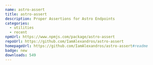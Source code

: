 ```yaml
---
name: astro-assert
title: astro-assert
description: Proper Assertions for Astro Endpoints
categories:
  - utilities
  - recent
npmUrl: https://www.npmjs.com/package/astro-assert
repoUrl: https://github.com/IamAlexandros/astro-assert
homepageUrl: https://github.com/IamAlexandros/astro-assert#readme
badge: new
downloads: 549
---
```

